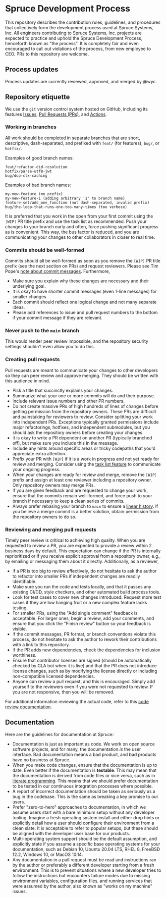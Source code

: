 # Spruce Development Process
This repository describes the contribution rules, guidelines, and procedures
that collectively form the development process used at Spruce Systems, Inc. All
engineers contributing to Spruce Systems, Inc. projects are expected to
practice and uphold the Spruce Development Process, henceforth known as "the
process". It is completely fair and even encouraged to call out violations of
the process, from new employee to CEO. PRs to this repository are welcome.

## Process updates
Process updates are currently reviewed, approved, and merged by @wyc.

## Repository etiquette
We use the `git` version control system hosted on GitHub, including its
features
[Issues](https://guides.github.com/features/issues/),
[Pull Requests (PRs)](https://docs.github.com/en/github/collaborating-with-issues-and-pull-requests/about-pull-requests),
and [Actions](https://docs.github.com/en/actions).

### Working in branches
All work should be completed in separate branches that are short, descriptive,
dash-separated, and prefixed with `feat/` (for features), `bug/`, or `hotfix/`.

Examples of good branch names:
```
feat/refactor-did-resolution
hotfix/parse-utf8-jwt
bug/dup-ctx-caching
```

Examples of bad branch names:
```
my-new-feature (no prefix)
my-new-feature-1 (adding arbitrary '1' to branch name)
feature-set/add_one_function (not dash-separated, invalid prefix)
bug/the-loop-that-runs-one-too-many-times (too verbose)
```

It is preferred that you work in the open from your first commit using the
`[WIP]` PR title prefix and use the task list as recommended. Push your changes
to your branch early and often, force pushing significant progress as is
convenient. This way, the bus factor is reduced, and you are communicating your
changes to other collaborators in closer to real time.

### Commits should be well-formed
Commits should all be well-formed as soon as you remove the `[WIP]` PR title
prefix (see the next section on PRs) and request reviewers. Please see Tim
Pope's [note about commit
messages](https://tbaggery.com/2008/04/19/a-note-about-git-commit-messages.html).
Furthermore,

- Make sure you explain why these changes are necessary and their underlying
  goal.
- It is okay to have shorter commit messages (even 1-line messages) for smaller
  changes.
- Each commit should reflect one logical change and not many separate ideas.
- Please add references to issue and pull request numbers to the bottom if your
  commit message if they are relevant.

### Never push to the `main` branch
This would render peer review impossible, and the repository security settings
shouldn't even allow you to do this.

### Creating pull requests
Pull requests are meant to communicate your changes to other developers so they
can peer review and approve merging. They should be written with this audience
in mind.

- Pick a title that succinctly explains your changes.
- Summarize what your one or more commits will do and their purpose.
- Include relevant issue numbers and other PR numbers.
- Do not create massive PRs of high hundreds of lines of changes before getting
  permission from the repository owners. These PRs are difficult and
  painstaking for reviewers to review. Consider splitting your work into
  independent PRs. Exceptions typically granted permissions include major
  refactorings, hotfixes, and independent submodules, but you should ask the
  repository owners before creating your changes.
- It is okay to write a PR dependent on another PR (typically branched off),
  but make sure you include this in the message.
- Include any hints around specific areas or tricky codepaths that you'd
  appreciate extra attention.
- Prefix your PR with `[WIP]` if it is a work in progress and not yet ready for
  review and merging. Consider using the [task list
  feature](https://docs.github.com/en/github/managing-your-work-on-github/about-task-lists)
  to communicate your ongoing progress.
- When your changes are ready for review and merge, remove the `[WIP]` prefix
  and assign at least one reviewer including a repository owner. Only
  repository owners may merge PRs.
- If you are given feedback and are requested to change your work, ensure that
  the commits remain well-formed, and force push to your branch if necessary to
  keep a clean series of commits.
- Always prefer rebasing your branch to `main` to ensure a [linear
  history](https://lists.llvm.org/pipermail/llvm-dev/2019-January/129723.html).
  If you believe a merge commit is a better solution, obtain permission from
  the repository owners to do so.

### Reviewing and merging pull requests
Timely peer review is critical to achieving high quality. When you are
requested to review a PR, you are expected to provide a review within 2
business days by default. This expectation can change if the PR is internally
reprioritized or if you receive explicit approval from a repository owner,
e.g., by emailing or messaging them about it directly. Additionally, as a
reviewer,

- If a PR is too big to review effectively, do not hesitate to ask the author
  to refactor into smaller PRs if independent changes are readily identifiable.
- Make sure you run the code and tests locally, and that it passes any existing
  CI/CD, style checkers, and other automated build process tools.
- Look for test cases to cover new changes introduced. Request more test cases
  if they are low hanging fruit or a new complex feature lacks testing.
- For smaller PRs, using the "Add single comment" feedback is acceptable. For
  larger ones, begin a review, add your comments, and ensure that you click the
  "Finish review" button so your feedback is visible.
- If the commit messages, PR format, or branch conventions violate this
  process, do not hesitate to ask the author to rework their contributions with
  a link to this repository.
- If the PR adds new dependencies, check the dependencies for inclusion
  worthiness.
- Ensure that contributor licenses are signed (should be automatically checked
  by CLA bot when it is live) and that the PR does not introduce license
  changes, such as by modifying the license directly or including
  non-compatible licensed dependencies.
- Anyone can review a pull request, and this is encouraged. Simply add yourself
  to the reviewers even if you were not requested to review. If you are not
  responsive, then you will be removed.

For additional information reviewing the actual code, refer to this [code
review documentation](https://google.github.io/eng-practices/review/reviewer/).

## Documentation
Here are the guidelines for documentation at Spruce:

- Documentation is just as important as code. We work on open source software
  projects, and for many, the documentation _is_ the user interface. Bad
  documentation means a bad product, and bad products have no business at
  Spruce.
- When you make code changes, ensure that the documentation is up to date. Even
  better if the documentation is **testable**. This may mean that the
  documentation is derived from code files or vice versa, such as in [literate
  programming](http://www.literateprogramming.com/knuthweb.pdf). This means
  that we should prefer documentation to be tested in our continuous
  integration processes where possible.
- A report of incorrect documentation should be taken as seriously as a bug in
  the codebase. This is the same as breaking a key promise to our users.
- Prefer "zero-to-hero" approaches to documentation, in which we assume users
  start with a bare minimum setup without any developer tooling. Imagine a
  fresh operating system install and either drop hints or explicitly detail how
  a user should configure their environment from a clean slate. It is
  acceptable to refer to popular setups, but these should be aligned with the
  developer user base for our products.
- Multi-operating system support should be the default assumption, and
  explicitly state if you assume a specific base operating systems for your
  documentation, such as Debian 10, Ubuntu 20.04 LTS, RHEL 8, FreeBSD 12.2,
  Windows 10, or MacOS 10.14.
- Any documentation in a pull request must be read and instructions ran by
  the author or preferably a different developer starting from a fresh
  environment. This is to prevent situations where a new developer tries to
  follow the instructions but encounters failure modes due to missing
  environment variables, configuration files, and running services that were
  assumed by the author, also known as "works on my machine" issues.
